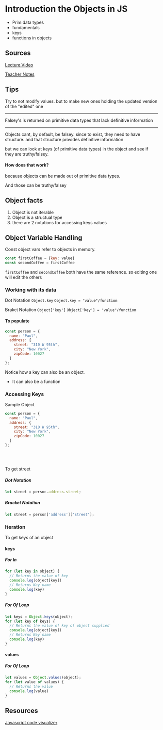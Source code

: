 # Introduction the Objects in JS

- Prim data types
- fundamentals
- keys
- functions in objects

## Sources
[Lecture Video](https://vimeo.com/665317404/7910e8c720)

[Teacher Notes](https://github.com/FrancisBourgouin/lectures-2022-east-jan10)

## Tips

Try to not modify values. but to make new ones holding the updated version of the "edited" one
- - -
Falsey's is returned on primitive data types that lack definitive information
- - -
Objects cant, by default, be falsey. since to exist, they need to have structure. and that structure provides definitive information

but we can look at keys (of primitive data types) in the object and see if they are truthy/falsey.

#### How does that work?

because objects can be made out of primitive data types.

And those can be truthy/falsey

## Object facts
1. Object is not iterable
2. Object is a structual type
3. there are 2 notations for accessing keys values
## Object Variable Handling
Const object vars refer to objects in memory.

```js
const firstCoffee = {key: value}
const secondCoffee = firstCoffee
```
```firstCoffee``` and ```secondCoffee``` both have the same reference. so editing one will edit the others
### Working with its data
 Dot Notation
 ```Object.key```
 ```Object.key = "value"/function```

 Braket Notation
```Object['key']```
```Object['key'] = "value"/function```

#### To populate

```js
const person = {
  name: "Paul",
  address: {
    street: "310 W 95th",
    city: "New York",
    zipCode: 10027
  }
};
```
Notice how a key can also be an object.
 - It can also be a function

### Accessing Keys
Sample Object
```js
const person = {
  name: "Paul",
  address: {
    street: "310 W 95th",
    city: "New York",
    zipCode: 10027
  }
};
```
<br />
<br />

To get street
##### Dot Notation
```js
let street = person.address.street;
```
##### Bracket Notation
```js
let street = person['address']['street'];
```
### Iteration
To get keys of an object
#### keys
##### For In
```js
for (let key in object) {
  // Returns the value of key
  console.log(object[key])
  // Returns Key name
  console.log(key)
}
```
##### For Of Loop
```js
let keys = Object.keys(object);
for (let key of keys) {
  // Returns the value of key of object supplied
  console.log(object[key])
  // Returns Key name
  console.log(key)
}
```
#### values
##### For Of Loop
```js
let values = Object.values(object);
for (let value of values) {
  // Returns the value
  console.log(value)
}
```



## Resources
[Javascript code visualizer](http://pythontutor.com/javascript.html)